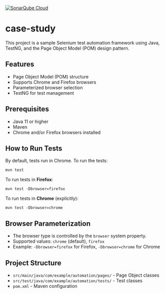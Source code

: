 [![SonarQube Cloud](https://sonarcloud.io/images/project_badges/sonarcloud-highlight.svg)](https://sonarcloud.io/summary/new_code?id=furkanyy_furkan-yavuz-case-study)


# case-study

This project is a sample Selenium test automation framework using Java, TestNG, and the Page Object Model (POM) design pattern.

## Features
- Page Object Model (POM) structure
- Supports Chrome and Firefox browsers
- Parameterized browser selection
- TestNG for test management

## Prerequisites
- Java 11 or higher
- Maven
- Chrome and/or Firefox browsers installed

## How to Run Tests

By default, tests run in Chrome. To run the tests:

```
mvn test
```

To run tests in **Firefox**:

```
mvn test -Dbrowser=firefox
```

To run tests in **Chrome** (explicitly):

```
mvn test -Dbrowser=chrome
```

## Browser Parameterization
- The browser type is controlled by the `browser` system property.
- Supported values: `chrome` (default), `firefox`
- Example: `-Dbrowser=firefox` for Firefox, `-Dbrowser=chrome` for Chrome

## Project Structure
- `src/main/java/com/example/automation/pages/` - Page Object classes
- `src/test/java/com/example/automation/tests/` - Test classes
- `pom.xml` - Maven configuration


